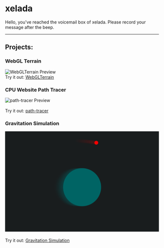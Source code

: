 # xelada
Hello, you've reached the voicemail box of xelada. Please record your message after the beep.

---

## Projects:
### WebGL Terrain
![WebGLTerrain Preview](https://github.com/Xeladarocks/xeladarocks.github.io/blob/master/imgs/WebGLTerrainEx1.png?raw=true)
<br>
Try it out: <a href="https://xelada.founders.gg/WebGLTerrain/" target="blank">WebGLTerrain</a>
<br>

### CPU Website Path Tracer
<div id="img-wrap">
	<img alt="path-tracer Preview" src="https://github.com/Xeladarocks/xeladarocks.github.io/blob/master/imgs/path-tracerEx1.png?raw=true">
</div>
<br>
Try it out: <a href="https://xelada.founders.gg/path&#45;tracer/" target="blank">path&#45;tracer</a>
<br>

### Gravitation Simulation
<div id="img-wrap">
	<img alt="gravitation simulation Preview" src="https://github.com/Xeladarocks/jsgravitation/raw/master/imgs/example1.png">
</div>
<br>
Try it out: <a href="https://xelada.founders.gg/jsgravitation/" target="blank">Gravitation Simulation</a>

